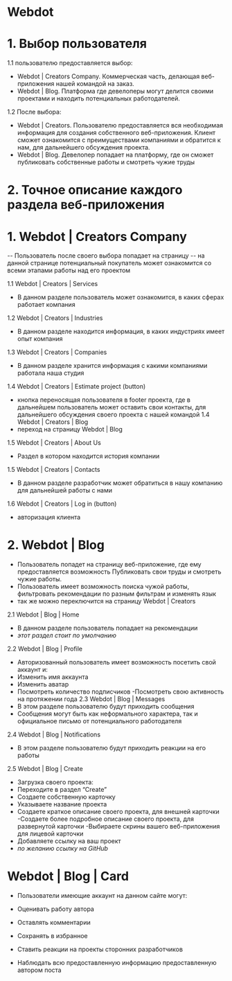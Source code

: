 # Webdot


# 1. Выбор пользователя

1.1 пользователю предоставляется выбор:
- Webdot | Creators Company. Коммерческая часть, делающая веб-приложения нашей командой на заказ.
- Webdot | Blog.  Платформа где девелоперы могут делится своими проектами и находить потенциальных работодателей.

1.2  После выбора:
- Webdot | Creators. Пользователю предоставляется вся необходимая информация для создания собственного веб-приложения. Клиент сможет ознакомится с преимуществами компаниями и обратится к нам, для дальнейшего обсуждения проекта.
- Webdot | Blog. Девелопер попадает на платформу, где он сможет публиковать собственные работы и смотреть чужие труды


# 2. Точное описание каждого раздела веб-приложения

# 1.  Webdot | Creators Company
-- Пользователь  после своего выбора попадает на страницу
-- на данной странице потенциальный покупатель может ознакомится со всеми этапами работы над его проектом

1.1 Webdot | Creators | Services
- В данном разделе пользователь может ознакомится, в каких сферах работает компания

1.2 Webdot | Creators | Industries
-  В данном разделе находится информация,  в каких индустриях имеет опыт компания

1.3  Webdot | Creators | Companies
- В данном разделе хранится информация с какими компаниями работала наша студия

1.4 Webdot | Creators | Estimate project (button)
- кнопка переносящая пользователя в footer проекта, где в дальнейшем пользователь может оставить свои контакты, для дальнейшего обсуждения своего проекта с нашей командой
  1.4 Webdot | Creators | Blog
- переход на страницу Webdot | Blog

1.5 Webdot | Creators | About Us
- Раздел в котором находится история компании

1.5 Webdot | Creators | Contacts
- В данном разделе разработчик может обратиться в нашу компанию для дальнейшей работы с нами

1.6 Webdot | Creators | Log in (button)
- авторизация клиента



# 2.  Webdot | Blog
- Пользователь попадет на страницу веб-приложение, где ему предоставляется возможность
  Публиковать свои труды и смотреть чужие работы.
- Пользователь имеет возможность поиска чужой работы, фильтровать рекомендации по разным фильтрам и изменять язык
- так же можно переключится на страницу Webdot | Creators

2.1 Webdot | Blog | Home
- В данном разделе пользователь попадает на рекомендации
- *этот раздел стоит по умолчанию*

2.2 Webdot | Blog | Profile
- Авторизованный пользователь имеет возможность посетить свой аккаунт и:
- Изменить имя аккаунта
- Изменить аватар
- Посмотреть количество подписчиков
  -Посмотреть свою активность на протяжении года
  2.3 Webdot | Blog | Messages
- В этом разделе пользователю будут приходить сообщения
- Сообщения могут быть как неформального характера, так и официальное письмо от потенциального работодателя

2.4 Webdot | Blog | Notifications
- В этом разделе пользователю будут приходить реакции на его работы

2.5 Webdot | Blog | Create

- Загрузка своего проекта:
- Переходите в раздел “Create”
- Создаете собственную карточку
- Указываете название проекта
- Создаете краткое описание своего проекта, для внешней карточки
  -Создаете более подробное описание своего проекта, для развернутой карточки
  -Выбираете скрины вашего веб-приложения для лицевой карточки
- Добавляете ссылку на ваш проект
- *по желанию ссылку на GitHub*


# Webdot | Blog | Card

- Пользователи имеющие аккаунт на данном сайте могут:

- Оценивать работу автора
- Оставлять комментарии
- Сохранять в избранное
- Ставить реакции на проекты сторонних разработчиков
- Наблюдать всю предоставленную информацию предоставленную автором поста

